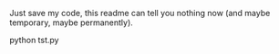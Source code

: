 Just save my code, this readme can tell you nothing now (and maybe temporary, maybe permanently). 

python tst.py

